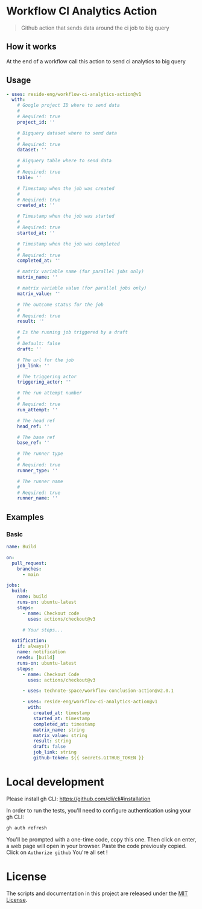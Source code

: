 # Workflow CI Analytics Action

> Github action that sends data around the ci job to big query

## How it works

At the end of a workflow call this action to send ci analytics to big query

## Usage

<!-- start usage -->
<!-- Warning: Content between these comments is auto-generated. Do NOT manually edit. -->
```yaml
- uses: reside-eng/workflow-ci-analytics-action@v1
  with:
    # Google project ID where to send data
    #
    # Required: true
    project_id: ''

    # Bigquery dataset where to send data
    #
    # Required: true
    dataset: ''

    # Bigquery table where to send data
    #
    # Required: true
    table: ''

    # Timestamp when the job was created
    #
    # Required: true
    created_at: ''

    # Timestamp when the job was started
    #
    # Required: true
    started_at: ''

    # Timestamp when the job was completed
    #
    # Required: true
    completed_at: ''

    # matrix variable name (for parallel jobs only)
    matrix_name: ''

    # matrix variable value (for parallel jobs only)
    matrix_value: ''

    # The outcome status for the job
    #
    # Required: true
    result: ''

    # Is the running job triggered by a draft
    #
    # Default: false
    draft: ''

    # The url for the job
    job_link: ''

    # The triggering actor
    triggering_actor: ''

    # The run attempt number
    #
    # Required: true
    run_attempt: ''

    # The head ref
    head_ref: ''

    # The base ref
    base_ref: ''

    # The runner type
    #
    # Required: true
    runner_type: ''

    # The runner name
    #
    # Required: true
    runner_name: ''
```
<!-- end usage -->

## Examples

### Basic

```yaml
name: Build

on:
  pull_request:
    branches:
      - main

jobs:
  build:
    name: build
    runs-on: ubuntu-latest
    steps:
      - name: Checkout code
        uses: actions/checkout@v3

      # Your steps...

  notification:
    if: always()
    name: notification
    needs: [build]
    runs-on: ubuntu-latest
    steps:
      - name: Checkout Code
        uses: actions/checkout@v3

      - uses: technote-space/workflow-conclusion-action@v2.0.1

      - uses: reside-eng/workflow-ci-analytics-action@v1
        with:
          created_at: timestamp
          started_at: timestamp
          completed_at: timestamp
          matrix_name: string
          matrix_value: string
          result: string
          draft: false
          job_link: string
          github-token: ${{ secrets.GITHUB_TOKEN }}
```

# Local development

Please install gh CLI:
<https://github.com/cli/cli#installation>

In order to run the tests, you'll need to configure authentication using your gh CLI:

```bash
gh auth refresh
```

You'll be prompted with a one-time code, copy this one.
Then click on enter, a web page will open in your browser.
Paste the code previously copied.
Click on `Authorize github`
You're all set !

# License

The scripts and documentation in this project are released under the [MIT License](LICENSE).
